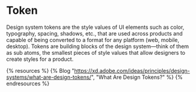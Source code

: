 # Token

Design system tokens are the style values of UI elements such as color, typography, spacing, shadows, etc., that are used across products and capable of being converted to a format for any platform (web, mobile, desktop). Tokens are building blocks of the design system—think of them as sub atoms, the smallest pieces of style values that allow designers to create styles for a product.

{% resources %}
  {% Blog "https://xd.adobe.com/ideas/principles/design-systems/what-are-design-tokens/", "What Are Design Tokens?" %}
{% endresources %}

